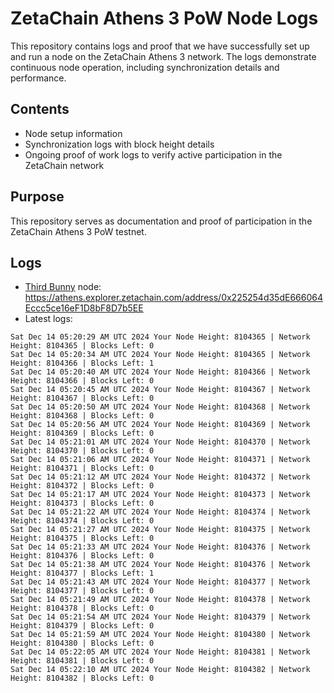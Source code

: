 # ZetaChain Athens 3 PoW Node Logs
This repository contains logs and proof that we have successfully set up and run a node on the ZetaChain Athens 3 network. The logs demonstrate continuous node operation, including synchronization details and performance.

## Contents
- Node setup information
- Synchronization logs with block height details
- Ongoing proof of work logs to verify active participation in the ZetaChain network

## Purpose
This repository serves as documentation and proof of participation in the ZetaChain Athens 3 PoW testnet.

## Logs

- [Third Bunny](https://thirdbunny.xyz/) node: https://athens.explorer.zetachain.com/address/0x225254d35dE666064Eccc5ce16eF1D8bF8D7b5EE
- Latest logs:
```
Sat Dec 14 05:20:29 AM UTC 2024 Your Node Height: 8104365 | Network Height: 8104365 | Blocks Left: 0
Sat Dec 14 05:20:34 AM UTC 2024 Your Node Height: 8104365 | Network Height: 8104366 | Blocks Left: 1
Sat Dec 14 05:20:40 AM UTC 2024 Your Node Height: 8104366 | Network Height: 8104366 | Blocks Left: 0
Sat Dec 14 05:20:45 AM UTC 2024 Your Node Height: 8104367 | Network Height: 8104367 | Blocks Left: 0
Sat Dec 14 05:20:50 AM UTC 2024 Your Node Height: 8104368 | Network Height: 8104368 | Blocks Left: 0
Sat Dec 14 05:20:56 AM UTC 2024 Your Node Height: 8104369 | Network Height: 8104369 | Blocks Left: 0
Sat Dec 14 05:21:01 AM UTC 2024 Your Node Height: 8104370 | Network Height: 8104370 | Blocks Left: 0
Sat Dec 14 05:21:06 AM UTC 2024 Your Node Height: 8104371 | Network Height: 8104371 | Blocks Left: 0
Sat Dec 14 05:21:12 AM UTC 2024 Your Node Height: 8104372 | Network Height: 8104372 | Blocks Left: 0
Sat Dec 14 05:21:17 AM UTC 2024 Your Node Height: 8104373 | Network Height: 8104373 | Blocks Left: 0
Sat Dec 14 05:21:22 AM UTC 2024 Your Node Height: 8104374 | Network Height: 8104374 | Blocks Left: 0
Sat Dec 14 05:21:27 AM UTC 2024 Your Node Height: 8104375 | Network Height: 8104375 | Blocks Left: 0
Sat Dec 14 05:21:33 AM UTC 2024 Your Node Height: 8104376 | Network Height: 8104376 | Blocks Left: 0
Sat Dec 14 05:21:38 AM UTC 2024 Your Node Height: 8104376 | Network Height: 8104377 | Blocks Left: 1
Sat Dec 14 05:21:43 AM UTC 2024 Your Node Height: 8104377 | Network Height: 8104377 | Blocks Left: 0
Sat Dec 14 05:21:49 AM UTC 2024 Your Node Height: 8104378 | Network Height: 8104378 | Blocks Left: 0
Sat Dec 14 05:21:54 AM UTC 2024 Your Node Height: 8104379 | Network Height: 8104379 | Blocks Left: 0
Sat Dec 14 05:21:59 AM UTC 2024 Your Node Height: 8104380 | Network Height: 8104380 | Blocks Left: 0
Sat Dec 14 05:22:05 AM UTC 2024 Your Node Height: 8104381 | Network Height: 8104381 | Blocks Left: 0
Sat Dec 14 05:22:10 AM UTC 2024 Your Node Height: 8104382 | Network Height: 8104382 | Blocks Left: 0
```
